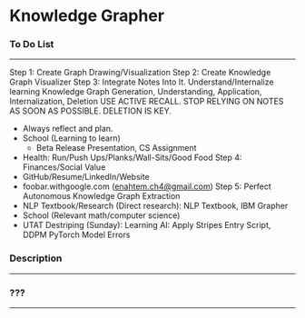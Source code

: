 # Knowledge Grapher

### To Do List
---

Step 1: Create Graph Drawing/Visualization
Step 2: Create Knowledge Graph Visualizer
Step 3: Integrate Notes Into It. Understand/Internalize learning Knowledge Graph Generation, Understanding, Application, Internalization, Deletion
USE ACTIVE RECALL. STOP RELYING ON NOTES AS SOON AS POSSIBLE. DELETION IS KEY.
- Always reflect and plan.
- School (Learning to learn)
  - Beta Release Presentation, CS Assignment
- Health: Run/Push Ups/Planks/Wall-Sits/Good Food
Step 4: Finances/Social Value
- GitHub/Resume/LinkedIn/Website
- foobar.withgoogle.com (enahtem.ch4@gmail.com)
Step 5: Perfect Autonomous Knowledge Graph Extraction
- NLP Textbook/Research (Direct research): NLP Textbook, IBM Grapher
- School (Relevant math/computer science)
- UTAT Destriping (Sunday): Learning AI: Apply Stripes Entry Script, DDPM PyTorch Model Errors


### Description
---


### ???
---





